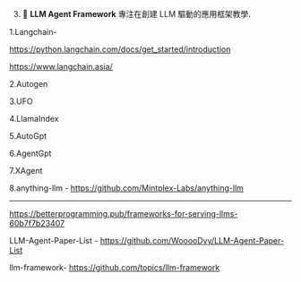 3. 👷 **LLM Agent Framework** 專注在創建 LLM 驅動的應用框架教學.


1.Langchain-

https://python.langchain.com/docs/get_started/introduction 

https://www.langchain.asia/

2.Autogen

3.UFO

4.LlamaIndex

5.AutoGpt

6.AgentGpt

7.XAgent

8.anything-llm - https://github.com/Mintplex-Labs/anything-llm

---

https://betterprogramming.pub/frameworks-for-serving-llms-60b7f7b23407

LLM-Agent-Paper-List - https://github.com/WooooDyy/LLM-Agent-Paper-List


llm-framework- https://github.com/topics/llm-framework

